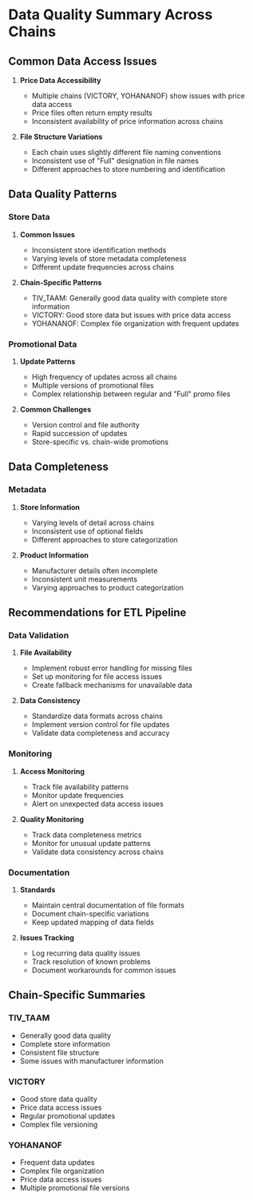 # Data Quality Summary Across Chains

## Common Data Access Issues
1. **Price Data Accessibility**
   - Multiple chains (VICTORY, YOHANANOF) show issues with price data access
   - Price files often return empty results
   - Inconsistent availability of price information across chains

2. **File Structure Variations**
   - Each chain uses slightly different file naming conventions
   - Inconsistent use of "Full" designation in file names
   - Different approaches to store numbering and identification

## Data Quality Patterns

### Store Data
1. **Common Issues**
   - Inconsistent store identification methods
   - Varying levels of store metadata completeness
   - Different update frequencies across chains

2. **Chain-Specific Patterns**
   - TIV_TAAM: Generally good data quality with complete store information
   - VICTORY: Good store data but issues with price data access
   - YOHANANOF: Complex file organization with frequent updates

### Promotional Data
1. **Update Patterns**
   - High frequency of updates across all chains
   - Multiple versions of promotional files
   - Complex relationship between regular and "Full" promo files

2. **Common Challenges**
   - Version control and file authority
   - Rapid succession of updates
   - Store-specific vs. chain-wide promotions

## Data Completeness

### Metadata
1. **Store Information**
   - Varying levels of detail across chains
   - Inconsistent use of optional fields
   - Different approaches to store categorization

2. **Product Information**
   - Manufacturer details often incomplete
   - Inconsistent unit measurements
   - Varying approaches to product categorization

## Recommendations for ETL Pipeline

### Data Validation
1. **File Availability**
   - Implement robust error handling for missing files
   - Set up monitoring for file access issues
   - Create fallback mechanisms for unavailable data

2. **Data Consistency**
   - Standardize data formats across chains
   - Implement version control for file updates
   - Validate data completeness and accuracy

### Monitoring
1. **Access Monitoring**
   - Track file availability patterns
   - Monitor update frequencies
   - Alert on unexpected data access issues

2. **Quality Monitoring**
   - Track data completeness metrics
   - Monitor for unusual update patterns
   - Validate data consistency across chains

### Documentation
1. **Standards**
   - Maintain central documentation of file formats
   - Document chain-specific variations
   - Keep updated mapping of data fields

2. **Issues Tracking**
   - Log recurring data quality issues
   - Track resolution of known problems
   - Document workarounds for common issues

## Chain-Specific Summaries

### TIV_TAAM
- Generally good data quality
- Complete store information
- Consistent file structure
- Some issues with manufacturer information

### VICTORY
- Good store data quality
- Price data access issues
- Regular promotional updates
- Complex file versioning

### YOHANANOF
- Frequent data updates
- Complex file organization
- Price data access issues
- Multiple promotional file versions
